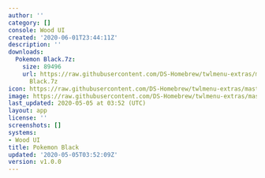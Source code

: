 ```yaml
---
author: ''
category: []
console: Wood UI
created: '2020-06-01T23:44:11Z'
description: ''
downloads:
  Pokemon Black.7z:
    size: 89496
    url: https://raw.githubusercontent.com/DS-Homebrew/twlmenu-extras/master/_nds/TWiLightMenu/akmenu/themes/Pokemon
      Black.7z
icon: https://raw.githubusercontent.com/DS-Homebrew/twlmenu-extras/master/unistore/icons/ak.png
image: https://raw.githubusercontent.com/DS-Homebrew/twlmenu-extras/master/unistore/icons/ak.png
last_updated: 2020-05-05 at 03:52 (UTC)
layout: app
license: ''
screenshots: []
systems:
- Wood UI
title: Pokemon Black
updated: '2020-05-05T03:52:09Z'
version: v1.0.0
---
```


